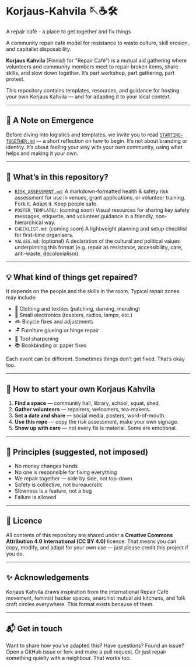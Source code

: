 # Korjaus-Kahvila  🪡☕🛠
A repair café - a place to get together and fix things

A community repair café model for resistance to waste culture, skill erosion, and capitalist disposability.  

**Korjaus Kahvila** (Finnish for "Repair Café") is a mutual aid gathering where volunteers and community members meet to repair broken items, share skills, and slow down together. It’s part workshop, part gathering, part protest.  

This repository contains templates, resources, and guidance for hosting your own Korjaus Kahvila — and for adapting it to your local context.  

---

## 🌼 A Note on Emergence  

Before diving into logistics and templates, we invite you to read [`STARTING-TOGETHER.md`](./STARTING-TOGETHER.md) — a short reflection on how to begin. It’s not about branding or identity. It’s about feeling your way with your own community, using what helps and making it your own.  

---

## 🌱 What’s in this repository?  

- [`RISK_ASSESSMENT.md`](./RISK_ASSESSMENT.md): A markdown-formatted health & safety risk assessment for use in venues, grant applications, or volunteer training. Fork it. Adapt it. Keep people safe.  
- `POSTER_TEMPLATE/`: (coming soon) Visual resources for sharing key safety messages, etiquette, and volunteer guidance in a friendly, non-hierarchical way.  
- `CHECKLIST.md`: (coming soon) A lightweight planning and setup checklist for first-time organisers.  
- `VALUES.md`: (optional) A declaration of the cultural and political values underpinning this format (e.g. repair as resistance, accessibility, care, anti-waste, decolonialism).  

---

## 💡 What kind of things get repaired?  

It depends on the people and the skills in the room. Typical repair zones may include:  

- 🧵 Clothing and textiles (patching, darning, mending)  
- 🔌 Small electronics (toasters, radios, lamps, etc.)  
- 🚲 Bicycle fixes and adjustments  
- 🪑 Furniture glueing or hinge repair  
- 🧰 Tool sharpening  
- 📚 Bookbinding or paper fixes  

Each event can be different. Sometimes things don’t get fixed. That’s okay too.  

---

## 🤝 How to start your own Korjaus Kahvila  

1. **Find a space** — community hall, library, school, squat, shed.  
2. **Gather volunteers** — repairers, welcomers, tea-makers.  
3. **Set a date and share** — social media, posters, word-of-mouth.  
4. **Use this repo** — copy the risk assessment, make your own signage.  
5. **Show up with care** — not every fix is material. Some are emotional.  

---

## 🧷 Principles (suggested, not imposed)  

- No money changes hands  
- No one is responsible for fixing everything  
- We repair together — side by side, not top-down  
- Safety is collective, not bureaucratic  
- Slowness is a feature, not a bug  
- Failure is allowed  

---

## 📜 Licence  

All contents of this repository are shared under a **Creative Commons Attribution 4.0 International (CC BY 4.0)** licence. That means you can copy, modify, and adapt for your own use — just please credit this project if you do.  

---

## ✨ Acknowledgements  

Korjaus Kahvila draws inspiration from the international Repair Café movement, feminist hacker spaces, anarchist mutual aid kitchens, and folk craft circles everywhere. This format exists because of them.  

---

## 📬 Get in touch  

Want to share how you’ve adapted this? Have questions? Found an issue? Open a GitHub issue or fork and make a pull request. Or just repair something quietly with a neighbour. That works too.
